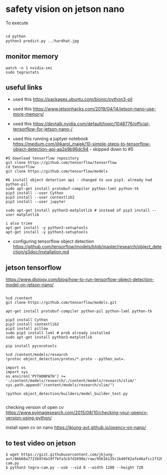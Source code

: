 # safety vision on jetson nano

To execute

``` python

cd python
python3 predict.py ../hardhat.jpg
```

## monitor memory

```
watch -n 1 nvidia-smi
sudo tegrastats
```

## useful links

- used this https://packages.ubuntu.com/bionic/python3-pil

- used this https://www.jetsonhacks.com/2019/04/14/jetson-nano-use-more-memory/

- used this https://devtalk.nvidia.com/default/topic/1048776/official-tensorflow-for-jetson-nano-/

- used this running a juptyer notebook https://medium.com/@karol_majek/10-simple-steps-to-tensorflow-object-detection-api-aa2e9b96dc94
		- skipped down to #5

```
#5 download tensorflow repository
git clone https://github.com/tensorflow/tensorflow
cd tensorflow
git clone https://github.com/tensorflow/models

#6 install object detection api - changed to use pip3. already had python-pil
sudo apt-get install protobuf-compiler python-lxml python-tk
pip3 install --user Cython
pip3 install --user contextlib2
pip3 install --user jupyter

sudo apt-get install python3-matplotlib # instead of pip3 install --user matplotlib

i also triee
apt-get install -y python3-setuptools
apt-get install -y python3-setuptools
```		



- configuring  tensorflow object detection
https://github.com/tensorflow/models/blob/master/research/object_detection/g3doc/installation.md

## jetson tensorflow

https://www.dlology.com/blog/how-to-run-tensorflow-object-detection-model-on-jetson-nano/

```

%cd /content
git clone https://github.com/tensorflow/models.git

apt-get install protobuf-compiler python-pil python-lxml python-tk

pip3 install Cython
pip3 install contextlib2
pip3 install pillow
sudo pip3 install lxml # prob already installed
sudo apt-get install python3-matplotlib

pip install pycocotools

%cd /content/models/research
!protoc object_detection/protos/*.proto --python_out=.

import os
import sys
os.environ['PYTHONPATH'] += ':/content/models/research/:/content/models/research/slim/'
sys.path.append("/content/models/research/slim/")

!python object_detection/builders/model_builder_test.py


```


checking version of open cv
https://www.pyimagesearch.com/2015/08/10/checking-your-opencv-version-using-python/

install open cv on nano
https://jkjung-avt.github.io/opencv-on-nano/


## to test video on jetson
```
$ wget https://gist.githubusercontent.com/jkjung-avt/86b60a7723b97da19f7bfa3cb7d2690e/raw/9561b135c1b40f82afe46afcc1f326a2e913e08c/tegra-cam.py
$ python3 tegra-cam.py --usb --vid 0 --width 1280 --height 720

```
